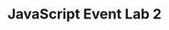 ---
title:				"JavaScript Event Lab 2"
url: 			
name: 				"JS Events Lab 2"
description: 		"In this exercise event handlers will be created on nodes to handle event flow for bubbling and capturing"
short-description: 	"Event handlers to handle event bubbling/capturing"
resource-link:		"/assets/courses/50141/javascript-events-lab-2"
resource-hash:		"javascript-events-lab-2"
img-src-dir:		/img/50141/
---